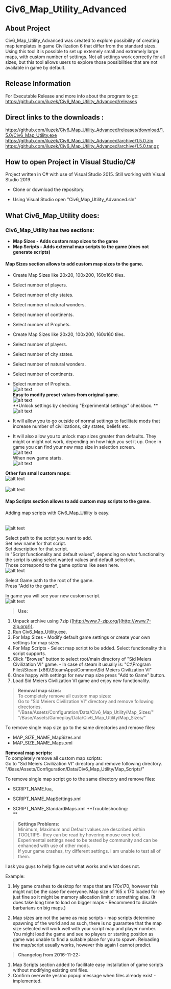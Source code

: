 # Civ6_Map_Utility_Advanced

## About Project
Civ6_Map_Utility_Advanced was created to explore possibility of creating map templates in game Civilization 6 that differ from the standard sizes. Using this tool it is possible to set up extemely small and extremely large maps, with custom number of settings. Not all settings work correctly for all sizes, but this tool allows users to explore those possibilities that are not available in game by default.

## Release Information
For Executable Release and more info about the program to go:
https://github.com/iluzek/Civ6_Map_Utility_Advanced/releases

## Direct links to the downloads :
https://github.com/iluzek/Civ6_Map_Utility_Advanced/releases/download/1.5.0/Civ6_Map_Utility.exe
https://github.com/iluzek/Civ6_Map_Utility_Advanced/archive/1.5.0.zip
https://github.com/iluzek/Civ6_Map_Utility_Advanced/archive/1.5.0.tar.gz


## How to open Project in Visual Studio/C#
Project written in C# with use of Visual Studio 2015. Still working with Visual Studio 2019.

- Clone or download the repository.

- Using Visual Studio open "Civ6_Map_Utility_Advanced.sln"

## What Civ6_Map_Utility does:

### Civ6_Map_Utility has two sections:
- **Map Sizes - Adds custom map sizes to the game**
- **Map Scripts - Adds external map scripts to the game (does not generate scripts)**<br />
#### Map Sizes section allows to add custom map sizes to the game.

- Create Map Sizes like 20x20, 100x200, 160x160 tiles.
- Select number of players.
- Select number of city states.
- Select number of natural wonders.
- Select number of continents.
- Select number of Prophets.

- Create Map Sizes like 20x20, 100x200, 160x160 tiles.
- Select number of players.
- Select number of city states.
- Select number of natural wonders.
- Select number of continents.
- Select number of Prophets.
<br />![alt text](http://i.imgur.com/BtOyDyv.png)<br />
**Easy to modify preset values from original game.**
<br />![alt text](http://i.imgur.com/jByOQUh.png)<br />
**Unlock settings by checking "Experimental settings" checkbox. **
<br />![alt text](http://i.imgur.com/PsoICsA.png)<br />
- It will allow you to go outside of normal settings to facilitate mods that increase number of civilizations, city states, beliefs etc.
- It will also allow you to unlock map sizes greater than defaults. They might or might not work, depending on how high you set it up.
Once in game you can find your new map size in selection screen.
<br />![alt text](http://i.imgur.com/4qqQtqZ.png)<br />
When new game starts.
<br />![alt text](http://i.imgur.com/47OMJil.jpg)<br />

**Other fun small custom maps:**
<br />![alt text](http://i.imgur.com/q0WLlge.jpg)<br />
<br />![alt text](http://i.imgur.com/geeHLQD.jpg)<br />

#### Map Scripts section allows to add custom map scripts to the game.
  
Adding map scripts with Civ6_Map_Utility is easy.

<br />![alt text](http://i.imgur.com/scar8Ee.png)<br />

Select path to the script you want to add.  
Set new name for that script.  
Set description for that script.  
In "Script functionality and default values", depending on what functionality the script is using select wanted values and default selection.  
Those correspond to the game options like seen here.
<br />![alt text](http://i.imgur.com/RxiYhXa.png)<br />

Select Game path to the root of the game.  
Press "Add to the game".  
  
In game you will see your new custom script.
<br />![alt text](http://i.imgur.com/lOwFu51.png)<br />


> **Use:**  

1. Unpack archive using 7zip ([http://www.7-zip.org/](http://www.7-zip.org/)).
2. Run Civ6_Map_Utility.exe.
3. For Map Sizes - Modify default game settings or create your own settings for map sizes.
4. For Map Scripts - Select map script to be added. Select functionality this script supports.
5. Click "Browse" button to select root/main directory of "Sid Meiers Civilization VI" game. - In case of steam it usually is: "C:\Program Files\Steam (x86)\SteamApps\Common\Sid Meiers Civilization VI"
6. Once happy with settings for new map size press "Add to Game" button.
7. Load Sid Meiers Civilization VI game and enjoy new functionality.
  
> **Removal map sizes:**  
To completely remove all custom map sizes:  
Go to "Sid Meiers Civilization VI" directory and remove following directories.  
"/Base/Assets/Configuration/Data/Civ6_Map_Utility/Map_Sizes/"  
"/Base/Assets/Gameplay/Data/Civ6_Map_Utility/Map_Sizes/"  
  
To remove single map size go to the same directories and remove files:  

- MAP_SIZE_NAME_MapSizes.xml
- MAP_SIZE_NAME_Maps.xml
  
**Removal map scripts:**  
To completely remove all custom map scripts:  
Go to "Sid Meiers Civilization VI" directory and remove following directory.  
"/Base/Assets/Configuration/Data/Civ6_Map_Utility/Map_Scripts/"  
  
To remove single map script go to the same directory and remove files:  

- SCRIPT_NAME.lua,
- SCRIPT_NAME_MapSettings.xml  

- SCRIPT_NAME_StandardMaps.xml
**Troubleshooting:  
**  
> **Settings Problems:**  
Minimum, Maximum and Default values are described within TOOLTIPS- they can be read by hovering mouse over text.  
Experimental settings need to be tested by community and can be enhanced with use of other mods.  
If your game crashes, try different settings. I am unable to test all of them.  
  
I ask you guys to help figure out what works and what does not.  
  
Example:  
1. My game crashes to desktop for maps that are 170x170, however this might not be the case for everyone. Map size of 165 x 170 loaded for me just fine so it might be memory allocation limit or something else. (It does take long time to load on bigger maps - Recommend to disable barbarians on big maps.)  
  
2. Map sizes are not the same as map scripts - map scripts determine spawning of the world and as such, there is no guarantee that the map size selected will work well with your script map and player number.  
You might load the game and see no players or starting position as game was unable to find a suitable place for you to spawn. Reloading the map/script usually works, however this again I cannot predict.  
  
> **Changelog from 2016-11-22:**  
1. Map Scripts section added to facilitate easy installation of game scripts without modifying existing xml files.  
2. Confirm overwrite yes/no popup message when files already exist - implemented.
